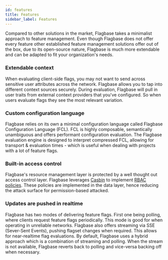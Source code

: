 ```yaml
---
id: features
title: Features
sidebar_label: Features
---
```


Compared to other solutions in the market, Flagbase takes a minimalist approach to feature management. Even though Flagbase does not offer every feature other established feature management solutions offer out of the box, due to its open-source nature, Flagbase is much more extendable and can be adapted to fit your organization's needs.

### Extendable context

When evaluating client-side flags, you may not want to send across sensitive user attributes across the network. Flagbase allows you to tap into different context sources securely. During evaluation, Flagbase will pull in user traits from external context providers that you've configured. So when users evaluate flags they see the most relevant variation.

### Custom configuration language

Flagbase relies on its own a minimal configuration language called Flagbase Configuration Language (FCL). FCL is highly composable, semantically unambiguous and offers performant configuration evaluation. The Flagbase evaluation engine is designed to interpret compressed FCL, allowing for transport & evaluation times - which is useful when dealing with projects with a lot of feature flags.

### Built-in access control

Flagbase's resource management layer is protected by a well thought out access control layer. Flagbase leverages [Casbin](https://casbin.org) to implement [RBAC policies](https://casbin.org/docs/en/rbac). These policies are implemented in the data layer, hence reducing the attack surface for permission-based attacked.

### Updates are pushed in realtime

Flagbase has two modes of delivering feature flags. First one being polling, where clients request feature flags periodically. This mode is good for when operating in unreliable networks. Flagbase also offers streaming via SSE (Sever-Sent Events), pushing flagset changes when required. This allows for near-realtime flag evaluations. By default, Flagbase uses a hybrid approach which is a combination of streaming and polling. When the stream is not available, Flagbase reverts back to polling and vice-versa backing off when necessary.

